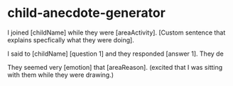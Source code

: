 # child-anecdote-generator

I joined [childName] while they were [areaActivity]. [Custom sentence that explains specfically what they were doing].

I said to [childName] [question 1] and they responded [answer 1].
They de

They seemed very [emotion] that [areaReason]. (excited that I was sitting with them while they were drawing.)
